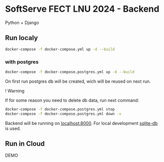 # SoftServe FECT LNU 2024 - Backend
Python + Django

## Run localy

```sh
docker-compose -f docker-compose.yml up -d --build
```

### with postgres
```sh
docker-compose -f docker-compose.postgres.yml up -d --build
```
On first run postgres db will be created, wich will be reused on next run. 

! Warning

If for some reason you need to delete db data, run next command:
```sh
docker-compose -f docker-compose.postgres.yml stop
docker-compose -f docker-compose.postgres.yml down -v
```


Backend will be running on [localhost:8000](http://127.0.0.1:8000). For local development [sqlite-db](./db.sqlite3) is used.

## Run in Cloud
DEMO

